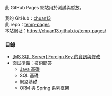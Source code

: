 此 GitHub Pages 網站用於測試與暫放。  

我的 GitHub：[chuan13](<https://github.com/chuan13>)  
此 repo：[temp-pages](<https://github.com/chuan13/temp-pages>)  
本站網址：https://chuan13.github.io/temp-pages/  

### 目錄
- [[MS SQL Server] Foreign Key 的資訊與修改](./AboutForeignKey)
- 面試準備：技術問答
    - [Java 基礎](./interview-tech-questions/interview-tech-questions-java)
    - SQL 基礎
    - 網路基礎
    - ORM 與 Spring 系列框架

